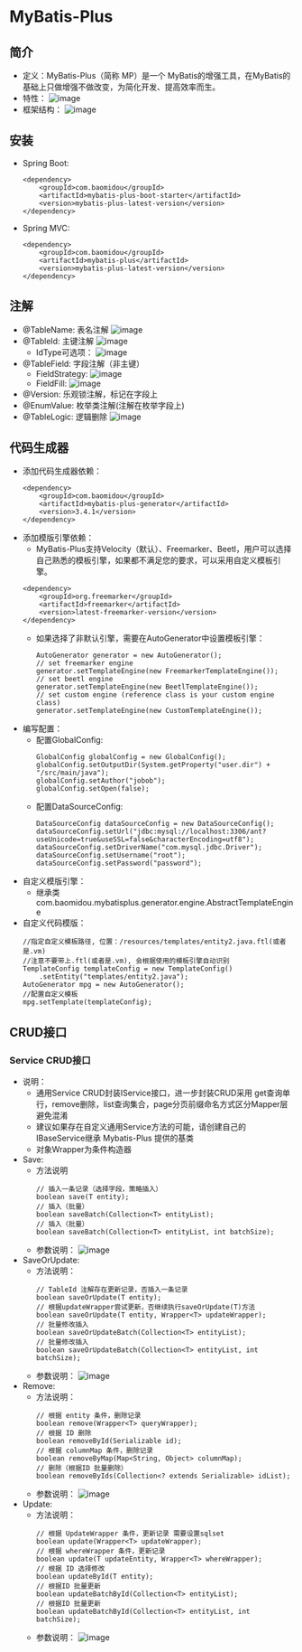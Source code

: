 # MyBatis-Plus

## 简介

  - 定义：MyBatis-Plus（简称 MP）是一个 MyBatis的增强工具，在MyBatis的基础上只做增强不做改变，为简化开发、提高效率而生。
  - 特性：
    ![image](https://user-images.githubusercontent.com/46510621/131303636-bdfb10c8-6496-416b-b205-67e441d31c96.png)
  - 框架结构：
    ![image](https://user-images.githubusercontent.com/46510621/131304843-88dbeeab-1280-4b94-bd4e-9372453f1fd6.png)

## 安装

  - Spring Boot:
    ```
    <dependency>
        <groupId>com.baomidou</groupId>
        <artifactId>mybatis-plus-boot-starter</artifactId>
        <version>mybatis-plus-latest-version</version>
    </dependency>
    ```
  - Spring MVC:
    ```
    <dependency>
        <groupId>com.baomidou</groupId>
        <artifactId>mybatis-plus</artifactId>
        <version>mybatis-plus-latest-version</version>
    </dependency>
    ```

## 注解

  - @TableName: 表名注解
    ![image](https://user-images.githubusercontent.com/46510621/131311573-16cd591f-12f4-43b6-9b08-77151a780d77.png)
  - @TableId: 主键注解
    ![image](https://user-images.githubusercontent.com/46510621/131311973-ce1f7357-23f7-4efd-b7ab-9f04f404f40e.png)
    - IdType可选项：
      ![image](https://user-images.githubusercontent.com/46510621/131312241-006252dc-1e27-478c-840d-65c733947eb9.png)
  - @TableField: 字段注解（非主键）
    - FieldStrategy: 
      ![image](https://user-images.githubusercontent.com/46510621/131318388-d501f9ed-6bcc-4c29-b427-cc496d19fac9.png)
    - FieldFill:
      ![image](https://user-images.githubusercontent.com/46510621/131318421-ecab77ed-3bfb-4376-afcc-62d8d2c138c2.png)
  - @Version: 乐观锁注解，标记在字段上
  - @EnumValue: 枚举类注解(注解在枚举字段上)  
  - @TableLogic: 逻辑删除
    ![image](https://user-images.githubusercontent.com/46510621/131318895-871079bc-78e9-4aea-b5a0-524656958752.png)

## 代码生成器

  - 添加代码生成器依赖：
    ```
    <dependency>
        <groupId>com.baomidou</groupId>
        <artifactId>mybatis-plus-generator</artifactId>
        <version>3.4.1</version>
    </dependency>
    ```
  - 添加模版引擎依赖：
    - MyBatis-Plus支持Velocity（默认）、Freemarker、Beetl，用户可以选择自己熟悉的模板引擎，如果都不满足您的要求，可以采用自定义模板引擎。
    ```
    <dependency>
        <groupId>org.freemarker</groupId>
        <artifactId>freemarker</artifactId>
        <version>latest-freemarker-version</version>
    </dependency>
    ```
    - 如果选择了非默认引擎，需要在AutoGenerator中设置模板引擎：
      ```
      AutoGenerator generator = new AutoGenerator();
      // set freemarker engine
      generator.setTemplateEngine(new FreemarkerTemplateEngine());
      // set beetl engine
      generator.setTemplateEngine(new BeetlTemplateEngine());
      // set custom engine (reference class is your custom engine class)
      generator.setTemplateEngine(new CustomTemplateEngine());
      ```
  - 编写配置：
    - 配置GlobalConfig:
      ```
      GlobalConfig globalConfig = new GlobalConfig();
      globalConfig.setOutputDir(System.getProperty("user.dir") + "/src/main/java");
      globalConfig.setAuthor("jobob");
      globalConfig.setOpen(false);
      ```
    - 配置DataSourceConfig:
      ```
      DataSourceConfig dataSourceConfig = new DataSourceConfig();
      dataSourceConfig.setUrl("jdbc:mysql://localhost:3306/ant?useUnicode=true&useSSL=false&characterEncoding=utf8");
      dataSourceConfig.setDriverName("com.mysql.jdbc.Driver");
      dataSourceConfig.setUsername("root");
      dataSourceConfig.setPassword("password");
      ```
  - 自定义模版引擎：
    - 继承类 com.baomidou.mybatisplus.generator.engine.AbstractTemplateEngine
  - 自定义代码模版：
    ```
    //指定自定义模板路径, 位置：/resources/templates/entity2.java.ftl(或者是.vm)
    //注意不要带上.ftl(或者是.vm), 会根据使用的模板引擎自动识别
    TemplateConfig templateConfig = new TemplateConfig()
        .setEntity("templates/entity2.java");
    AutoGenerator mpg = new AutoGenerator();
    //配置自定义模板
    mpg.setTemplate(templateConfig);
    ```
    
## CRUD接口

### Service CRUD接口

  - 说明：
    - 通用Service CRUD封装IService接口，进一步封装CRUD采用 get查询单行，remove删除，list查询集合，page分页前缀命名方式区分Mapper层避免混淆
    - 建议如果存在自定义通用Service方法的可能，请创建自己的IBaseService继承 Mybatis-Plus 提供的基类
    - 对象Wrapper为条件构造器
  - Save:
    - 方法说明
      ```
      // 插入一条记录（选择字段，策略插入）
      boolean save(T entity);
      // 插入（批量）
      boolean saveBatch(Collection<T> entityList);
      // 插入（批量）
      boolean saveBatch(Collection<T> entityList, int batchSize);
      ```
    - 参数说明：
      ![image](https://user-images.githubusercontent.com/46510621/131440548-244db2a1-6773-4876-adc2-b0137eabc6fe.png)
  - SaveOrUpdate:
    - 方法说明：
      ```
      // TableId 注解存在更新记录，否插入一条记录
      boolean saveOrUpdate(T entity);
      // 根据updateWrapper尝试更新，否继续执行saveOrUpdate(T)方法
      boolean saveOrUpdate(T entity, Wrapper<T> updateWrapper);
      // 批量修改插入
      boolean saveOrUpdateBatch(Collection<T> entityList);
      // 批量修改插入
      boolean saveOrUpdateBatch(Collection<T> entityList, int batchSize);
      ```
    - 参数说明：
      ![image](https://user-images.githubusercontent.com/46510621/131451319-343c7325-4edd-4d38-8a0c-16c15ab39421.png)
  - Remove:
    - 方法说明：
      ```
      // 根据 entity 条件，删除记录
      boolean remove(Wrapper<T> queryWrapper);
      // 根据 ID 删除
      boolean removeById(Serializable id);
      // 根据 columnMap 条件，删除记录
      boolean removeByMap(Map<String, Object> columnMap);
      // 删除（根据ID 批量删除）
      boolean removeByIds(Collection<? extends Serializable> idList);
      ```
    - 参数说明：
      ![image](https://user-images.githubusercontent.com/46510621/131451665-cf2e1d78-3648-49d6-8deb-499561a3e1f4.png)
  - Update:
    - 方法说明：
      ```
      // 根据 UpdateWrapper 条件，更新记录 需要设置sqlset
      boolean update(Wrapper<T> updateWrapper);
      // 根据 whereWrapper 条件，更新记录
      boolean update(T updateEntity, Wrapper<T> whereWrapper);
      // 根据 ID 选择修改
      boolean updateById(T entity);
      // 根据ID 批量更新
      boolean updateBatchById(Collection<T> entityList);
      // 根据ID 批量更新
      boolean updateBatchById(Collection<T> entityList, int batchSize);
      ```
    - 参数说明：
      ![image](https://user-images.githubusercontent.com/46510621/131452216-e328893b-2a46-4d0f-9e1f-ae99bff1373a.png)

          

